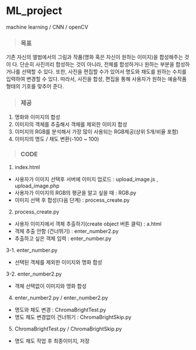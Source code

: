 # ML_project
machine learning / CNN / openCV


>### 목표
기존 자신의 앨범에서의 그림과 작품(명화 혹은 자신이 원하는 이미지)을 합성해주는 것이
다. 단순히 사진끼리 합성하는 것이 아니라, 전체를 합성하거나 원하는 부분을 합성하거나를
선택할 수 있다. 또한, 사진을 편집할 수가 있어서 명도와 채도를 원하는 수치를 입력하여
변경할 수 있다.
따라서, 사진을 합성, 편집을 통해 사용자가 원하는 예술작품 형태의 기호를 맞추어 준다.

>### 제공
1. 명화와 이미지의 합성
2. 이미지의 객체를 추출해서 객체를 제외한 이미지 합성
3. 이미지의 RGB를 분석해서 가장 많이 사용되는 RGB제공(상위 5개/비율 포함)
4. 이미지의 명도 / 채도 변환(-100 ~ 100)

>###  CODE
1. index.html
- 사용자가 이미지 선택후 서버에 이미지 업로드 : upload_image.js , upload_image.php
- 사용자가 이미지의 RGB의 평균을 알고 싶을 때 : RGB.py
- 이미지 선택 후 합성(다음 단계) : process_create.py

2. process_create.py
- 사용자 이미지에서 객체 추출하기(create object 버튼 클릭) : a.html
- 객체 추출 안함 (건너뛰기) : enter_number2.py
- 추출하고 싶은 객체 입력 : enter_number.py

3-1. enter_number.py
- 선택된 객체를 제외한 이미지와 명화 합성

3-2. enter_number2.py
- 객체 선택없이 이미지와 명화 합성

4. enter_number2.py / enter_number2.py 
- 명도와 채도 변경 : ChromaBrightTest.py
- 명도 채도 변경없이 건너뛰기 : ChromaBrightSkip.py

5. ChromaBrightTest.py / ChromaBrightSkip.py
- 명도 채도 작업 후 최종이미지, 저장





